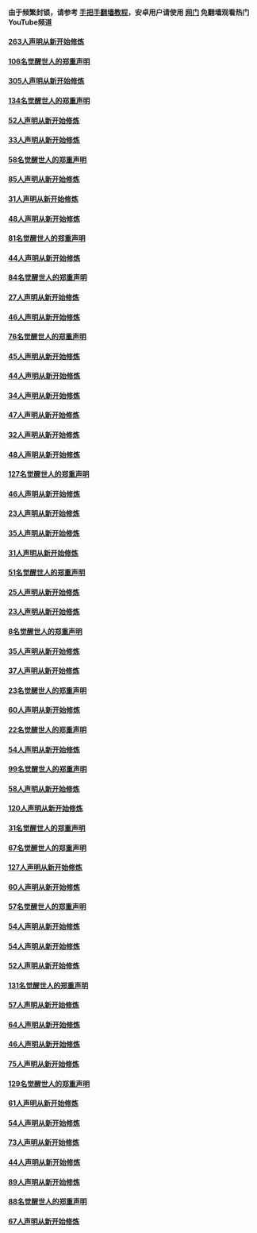 #### 由于频繁封锁，请参考 [手把手翻墙教程](https://github.com/gfw-breaker/guides/wiki/)，安卓用户请使用 [网门](https://github.com/gfw-breaker/nogfw/blob/master/dl.md?t=03280700) 免翻墙观看热门YouTube频道 

#### [263人声明从新开始修炼](../pages/91/422553.md?t=03280700) 

#### [106名觉醒世人的郑重声明](../pages/91/422552.md?t=03280700) 

#### [305人声明从新开始修炼](../pages/91/422153.md?t=03280700) 

#### [134名觉醒世人的郑重声明](../pages/91/422152.md?t=03280700) 

#### [52人声明从新开始修炼](../pages/91/421846.md?t=03280700) 

#### [33人声明从新开始修炼](../pages/91/421804.md?t=03280700) 

#### [58名觉醒世人的郑重声明](../pages/91/421845.md?t=03280700) 

#### [85人声明从新开始修炼](../pages/91/421769.md?t=03280700) 

#### [31人声明从新开始修炼](../pages/91/421763.md?t=03280700) 

#### [48人声明从新开始修炼](../pages/91/421605.md?t=03280700) 

#### [81名觉醒世人的郑重声明](../pages/91/421656.md?t=03280700) 

#### [44人声明从新开始修炼](../pages/91/421544.md?t=03280700) 

#### [84名觉醒世人的郑重声明](../pages/91/421543.md?t=03280700) 

#### [27人声明从新开始修炼](../pages/91/421465.md?t=03280700) 

#### [46人声明从新开始修炼](../pages/91/421454.md?t=03280700) 

#### [76名觉醒世人的郑重声明](../pages/91/421453.md?t=03280700) 

#### [45人声明从新开始修炼](../pages/91/421452.md?t=03280700) 

#### [44人声明从新开始修炼](../pages/91/421422.md?t=03280700) 

#### [34人声明从新开始修炼](../pages/91/421322.md?t=03280700) 

#### [47人声明从新开始修炼](../pages/91/421264.md?t=03280700) 

#### [32人声明从新开始修炼](../pages/91/421225.md?t=03280700) 

#### [48人声明从新开始修炼](../pages/91/421202.md?t=03280700) 

#### [127名觉醒世人的郑重声明](../pages/91/421224.md?t=03280700) 

#### [46人声明从新开始修炼](../pages/91/421203.md?t=03280700) 

#### [23人声明从新开始修炼](../pages/91/421138.md?t=03280700) 

#### [35人声明从新开始修炼](../pages/91/421122.md?t=03280700) 

#### [31人声明从新开始修炼](../pages/91/421081.md?t=03280700) 

#### [51名觉醒世人的郑重声明](../pages/91/421080.md?t=03280700) 

#### [25人声明从新开始修炼](../pages/91/421020.md?t=03280700) 

#### [23人声明从新开始修炼](../pages/91/420884.md?t=03280700) 

#### [8名觉醒世人的郑重声明](../pages/91/420883.md?t=03280700) 

#### [35人声明从新开始修炼](../pages/91/420809.md?t=03280700) 

#### [37人声明从新开始修炼](../pages/91/420766.md?t=03280700) 

#### [23名觉醒世人的郑重声明](../pages/91/420765.md?t=03280700) 

#### [60人声明从新开始修炼](../pages/91/420727.md?t=03280700) 

#### [22名觉醒世人的郑重声明](../pages/91/420726.md?t=03280700) 

#### [54人声明从新开始修炼](../pages/91/420529.md?t=03280700) 

#### [99名觉醒世人的郑重声明](../pages/91/420528.md?t=03280700) 

#### [58人声明从新开始修炼](../pages/91/420198.md?t=03280700) 

#### [120人声明从新开始修炼](../pages/91/420141.md?t=03280700) 

#### [31名觉醒世人的郑重声明](../pages/91/420197.md?t=03280700) 

#### [67名觉醒世人的郑重声明](../pages/91/420140.md?t=03280700) 

#### [127人声明从新开始修炼](../pages/91/420082.md?t=03280700) 

#### [60人声明从新开始修炼](../pages/91/420081.md?t=03280700) 

#### [57名觉醒世人的郑重声明](../pages/91/420080.md?t=03280700) 

#### [54人声明从新开始修炼](../pages/91/419533.md?t=03280700) 

#### [54人声明从新开始修炼](../pages/91/419532.md?t=03280700) 

#### [52人声明从新开始修炼](../pages/91/419531.md?t=03280700) 

#### [131名觉醒世人的郑重声明](../pages/91/419530.md?t=03280700) 

#### [57人声明从新开始修炼](../pages/91/419430.md?t=03280700) 

#### [64人声明从新开始修炼](../pages/91/419429.md?t=03280700) 

#### [46人声明从新开始修炼](../pages/91/419428.md?t=03280700) 

#### [75人声明从新开始修炼](../pages/91/419427.md?t=03280700) 

#### [129名觉醒世人的郑重声明](../pages/91/419426.md?t=03280700) 

#### [61人声明从新开始修炼](../pages/91/419198.md?t=03280700) 

#### [54人声明从新开始修炼](../pages/91/419197.md?t=03280700) 

#### [73人声明从新开始修炼](../pages/91/419196.md?t=03280700) 

#### [44人声明从新开始修炼](../pages/91/419075.md?t=03280700) 

#### [89人声明从新开始修炼](../pages/91/419074.md?t=03280700) 

#### [88名觉醒世人的郑重声明](../pages/91/419195.md?t=03280700) 

#### [67人声明从新开始修炼](../pages/91/419073.md?t=03280700) 

